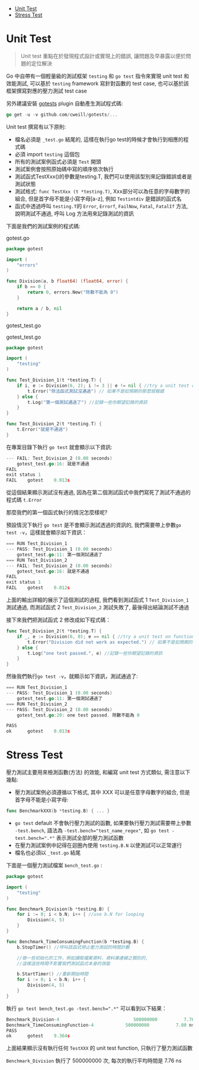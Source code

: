 - [Unit Test](#unit-test)
- [Stress Test](#stress-test)

# Unit Test

> Unit test 重點在於發現程式設計或實現上的錯誤, 讓問題及早暴露以便於問題的定位解決

Go 中自帶有一個輕量級的測試框架 `testing` 和 `go test` 指令來實現 unit test 和效能測試, 可以基於 `testing` framework 寫針對函數的 test case, 也可以基於該框架撰寫對應的壓力測試 test case

另外建議安裝 [gotests](https://github.com/cweill/gotests) plugin 自動產生測試程式碼:

```go
go get -u -v github.com/cweill/gotests/...
```

Unit test 撰寫有以下原則:
- 檔名必須是 `_test.go` 結尾的, 這樣在執行go test的時候才會執行到相應的程式碼
- 必須 import `testing` 這個包
- 所有的測試案例函式必須是 `Test` 開頭
- 測試案例會按照原始碼中寫的順序依次執行
- 測試函式TestXxx()的參數是testing.T, 我們可以使用該型別來記錄錯誤或者是測試狀態
- 測試格式: `func TestXxx (t *testing.T)`, Xxx部分可以為任意的字母數字的組合, 但是首字母不能是小寫字母[a-z], 例如 `Testintdiv` 是錯誤的函式名
- 函式中透過呼叫 `testing.T`的 `Error`, `Errorf`, `FailNow`, `Fatal`, `FatalIf` 方法, 說明測試不通過, 呼叫 Log 方法用來記錄測試的資訊
  
下面是我們的測試案例的程式碼:

gotest.go

```go
package gotest

import (
    "errors"
)

func Division(a, b float64) (float64, error) {
    if b == 0 {
        return 0, errors.New("除數不能為 0")
    }

    return a / b, nil
}
```

gotest_test.go

gotest_test.go

```go
package gotest

import (
    "testing"
)

func Test_Division_1(t *testing.T) {
    if i, e := Division(6, 2); i != 3 || e != nil { //try a unit test on function
        t.Error("除法函式測試沒通過") // 如果不是如預期的那麼就報錯
    } else {
        t.Log("第一個測試通過了") //記錄一些你期望記錄的資訊
    }
}

func Test_Division_2(t *testing.T) {
    t.Error("就是不通過")
}
```

在專案目錄下執行 `go test` 就會顯示以下資訊:

```go
--- FAIL: Test_Division_2 (0.00 seconds)
    gotest_test.go:16: 就是不通過
FAIL
exit status 1
FAIL    gotest    0.013s
```

從這個結果顯示測試沒有通過, 因為在第二個測試函式中我們寫死了測試不通過的程式碼 `t.Error`

那麼我們的第一個函式執行的情況怎麼樣呢?

預設情況下執行 `go test` 是不會顯示測試透過的資訊的, 我們需要帶上參數`go test -v`，這樣就會顯示如下資訊：

```go
=== RUN Test_Division_1
--- PASS: Test_Division_1 (0.00 seconds)
    gotest_test.go:11: 第一個測試通過了
=== RUN Test_Division_2
--- FAIL: Test_Division_2 (0.00 seconds)
    gotest_test.go:16: 就是不通過
FAIL
exit status 1
FAIL    gotest    0.012s
```

上面的輸出詳細的展示了這個測試的過程, 我們看到測試函式 1 `Test_Division_1` 測試通過, 而測試函式 2 `Test_Division_2` 測試失敗了, 最後得出結論測試不通過

接下來我們把測試函式 2 修改成如下程式碼：

```go
func Test_Division_2(t *testing.T) {
    if _, e := Division(6, 0); e == nil { //try a unit test on function
        t.Error("Division did not work as expected.") // 如果不是如預期的那麼就報錯
    } else {
        t.Log("one test passed.", e) //記錄一些你期望記錄的資訊
    }
}
```

然後我們執行`go test -v`，就顯示如下資訊，測試通過了:

```go
=== RUN Test_Division_1
--- PASS: Test_Division_1 (0.00 seconds)
    gotest_test.go:11: 第一個測試通過了
=== RUN Test_Division_2
--- PASS: Test_Division_2 (0.00 seconds)
    gotest_test.go:20: one test passed. 除數不能為 0

PASS
ok      gotest    0.013s
```


# Stress Test

壓力測試主要用來檢測函數(方法) 的效能, 和編寫 unit test 方式類似, 需注意以下幾點:
- 壓力測試案例必須遵循以下格式, 其中 XXX 可以是任意字母數字的組合, 但是首字母不能是小寫字母:

```go
func BenchmarkXXX(b *testing.B) { ... }
```

- `go test` default 不會執行壓力測試的函數, 如果要執行壓力測試需要帶上參數 `-test.bench`, 語法為 `-test.bench="test_name_regex"`, 如 `go test -test.bench=".*"` 表示測試全部的壓力測試函數
- 在壓力測試案例中記得在迴圈內使用 `testing.B.N` 以使測試可以正常運行
- 檔名也必須以 `_test.go` 結尾

下面是一個壓力測試檔案 `bench_test.go` :

```go
package gotest

import (
    "testing"
)

func Benchmark_Division(b *testing.B) {
    for i := 0; i < b.N; i++ { //use b.N for looping
        Division(4, 5)
    }
}

func Benchmark_TimeConsumingFunction(b *testing.B) {
    b.StopTimer() //呼叫該函式停止壓力測試的時間計數

    //做一些初始化的工作，例如讀取檔案資料，資料庫連線之類別的,
    //這樣這些時間不影響我們測試函式本身的效能

    b.StartTimer() //重新開始時間
    for i := 0; i < b.N; i++ {
        Division(4, 5)
    }
}
```

執行 `go test bench_test.go -test.bench=".*"` 可以看到以下結果：

```go
Benchmark_Division-4                            500000000          7.76 ns/op         456 B/op          14 allocs/op
Benchmark_TimeConsumingFunction-4            500000000          7.80 ns/op         224 B/op           4 allocs/op
PASS
ok      gotest    9.364s
```

上面結果顯示沒有執行任何 `TestXXX` 的 unit test function, 只執行了壓力測試函數

`Benchmark_Division` 執行了 500000000 次, 每次的執行平均時間是 7.76 ns